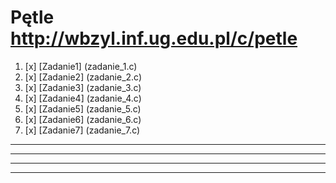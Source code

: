  # Pętle http://wbzyl.inf.ug.edu.pl/c/petle

 1. [x]  [Zadanie1] (zadanie_1.c)
 2. [x]  [Zadanie2] (zadanie_2.c)
 3. [x]  [Zadanie3] (zadanie_3.c)
 4. [x]  [Zadanie4] (zadanie_4.c)
 5. [x]  [Zadanie5] (zadanie_5.c)
 6. [x]  [Zadanie6] (zadanie_6.c)
 7. [x]  [Zadanie7] (zadanie_7.c)


*       ****    ****       *
**      ***      ***      **
***     **        **     ***
****    *          *    ****

